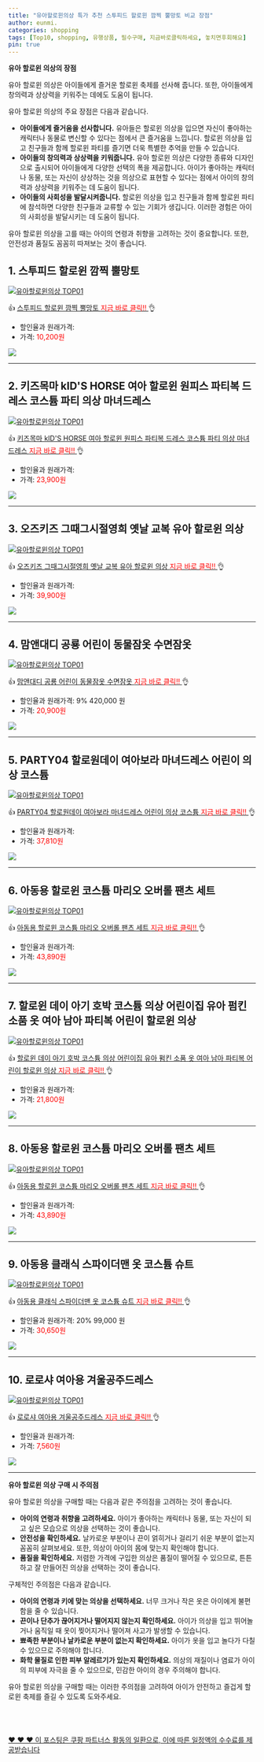 ```yaml
---
title: "유아할로윈의상 특가 추천 스투피드 할로윈 깜찍 뿔망토 비교 장점"
author: eunmi.
categories: shopping
tags: [Top10, shopping, 유행상품, 필수구매, 지금바로클릭하세요, 놓치면후회해요]
pin: true
---
```

**유아 할로윈 의상의 장점**

유아 할로윈 의상은 아이들에게 즐거운 할로윈 축제를 선사해 줍니다. 또한, 아이들에게 창의력과 상상력을 키워주는 데에도 도움이 됩니다.

유아 할로윈 의상의 주요 장점은 다음과 같습니다.

* **아이들에게 즐거움을 선사합니다.** 유아들은 할로윈 의상을 입으면 자신이 좋아하는 캐릭터나 동물로 변신할 수 있다는 점에서 큰 즐거움을 느낍니다. 할로윈 의상을 입고 친구들과 함께 할로윈 파티를 즐기면 더욱 특별한 추억을 만들 수 있습니다.
* **아이들의 창의력과 상상력을 키워줍니다.** 유아 할로윈 의상은 다양한 종류와 디자인으로 출시되어 아이들에게 다양한 선택의 폭을 제공합니다. 아이가 좋아하는 캐릭터나 동물, 또는 자신이 상상하는 것을 의상으로 표현할 수 있다는 점에서 아이의 창의력과 상상력을 키워주는 데 도움이 됩니다.
* **아이들의 사회성을 발달시켜줍니다.** 할로윈 의상을 입고 친구들과 함께 할로윈 파티에 참석하면 다양한 친구들과 교류할 수 있는 기회가 생깁니다. 이러한 경험은 아이의 사회성을 발달시키는 데 도움이 됩니다.

유아 할로윈 의상을 고를 때는 아이의 연령과 취향을 고려하는 것이 중요합니다. 또한, 안전성과 품질도 꼼꼼히 따져보는 것이 좋습니다.

   

## 1. 스투피드 할로윈 깜찍 뿔망토

[![유아할로윈의상 TOP01](https://thumbnail10.coupangcdn.com/thumbnails/remote/230x230ex/image/vendor_inventory/5fa4/4ee836b9455acd965af6ec2dfae5b5a2d3362bdc70c7f5bd31f72ad2e8cc.jpg)](https://link.coupang.com/re/AFFSDP?lptag=AF3617701&subid=GithubCoopas&pageKey=6714056981&traceid=V0-153&itemId=15596630726&vendorItemId=87296138862)


👍 [스투피드 할로윈 깜찍 뿔망토 <font color=red> 지금 바로 클릭!! </font> ](https://link.coupang.com/re/AFFSDP?lptag=AF3617701&subid=GithubCoopas&pageKey=6714056981&traceid=V0-153&itemId=15596630726&vendorItemId=87296138862) 👌 


- 할인율과 원래가격: 
- 가격: <span style='color:red'>10,200원</span>

[![](/discount_price.png)](https://link.coupang.com/re/AFFSDP?lptag=AF3617701&subid=GithubCoopas&pageKey=6714056981&traceid=V0-153&itemId=15596630726&vendorItemId=87296138862)

---


   

## 2. 키즈목마 kID'S HORSE 여아 할로윈 원피스 파티복 드레스 코스튬 파티 의상 마녀드레스

[![유아할로윈의상 TOP01](https://thumbnail10.coupangcdn.com/thumbnails/remote/230x230ex/image/vendor_inventory/a7af/2c0d8d1d2e254ea2d780abea97cc907e96fc0ed08e424d481d1c7c61f567.jpg)](https://link.coupang.com/re/AFFSDP?lptag=AF3617701&subid=GithubCoopas&pageKey=6763102319&traceid=V0-153&itemId=15855905016&vendorItemId=86494477653)


👍 [키즈목마 kID'S HORSE 여아 할로윈 원피스 파티복 드레스 코스튬 파티 의상 마녀드레스 <font color=red> 지금 바로 클릭!! </font> ](https://link.coupang.com/re/AFFSDP?lptag=AF3617701&subid=GithubCoopas&pageKey=6763102319&traceid=V0-153&itemId=15855905016&vendorItemId=86494477653) 👌 


- 할인율과 원래가격: 
- 가격: <span style='color:red'>23,900원</span>

[![](/discount_price.png)](https://link.coupang.com/re/AFFSDP?lptag=AF3617701&subid=GithubCoopas&pageKey=6763102319&traceid=V0-153&itemId=15855905016&vendorItemId=86494477653)

---


   

## 3. 오즈키즈 그때그시절영희 옛날 교복 유아 할로윈 의상

[![유아할로윈의상 TOP01](https://thumbnail6.coupangcdn.com/thumbnails/remote/230x230ex/image/retail/images/2022/08/22/11/3/53e2541c-3cb3-4aa9-94e0-692771f04e32.jpg)](https://link.coupang.com/re/AFFSDP?lptag=AF3617701&subid=GithubCoopas&pageKey=6723480649&traceid=V0-153&itemId=15643109969&vendorItemId=82859168614)


👍 [오즈키즈 그때그시절영희 옛날 교복 유아 할로윈 의상 <font color=red> 지금 바로 클릭!! </font> ](https://link.coupang.com/re/AFFSDP?lptag=AF3617701&subid=GithubCoopas&pageKey=6723480649&traceid=V0-153&itemId=15643109969&vendorItemId=82859168614) 👌 


- 할인율과 원래가격: 
- 가격: <span style='color:red'>39,900원</span>

[![](/discount_price.png)](https://link.coupang.com/re/AFFSDP?lptag=AF3617701&subid=GithubCoopas&pageKey=6723480649&traceid=V0-153&itemId=15643109969&vendorItemId=82859168614)

---


   

## 4. 맘앤대디 공룡 어린이 동물잠옷 수면잠옷

[![유아할로윈의상 TOP01](https://thumbnail8.coupangcdn.com/thumbnails/remote/230x230ex/image/vendor_inventory/f437/a2b8498afc6c992f70a0eda109465caccb46a9b7d5dc7e7b49eaf6a65a73.jpg)](https://link.coupang.com/re/AFFSDP?lptag=AF3617701&subid=GithubCoopas&pageKey=6786635457&traceid=V0-153&itemId=15977378637&vendorItemId=83183366074)


👍 [맘앤대디 공룡 어린이 동물잠옷 수면잠옷 <font color=red> 지금 바로 클릭!! </font> ](https://link.coupang.com/re/AFFSDP?lptag=AF3617701&subid=GithubCoopas&pageKey=6786635457&traceid=V0-153&itemId=15977378637&vendorItemId=83183366074) 👌 


- 할인율과 원래가격: 9%  420,000   원
- 가격: <span style='color:red'>20,900원</span>

[![](/discount_price.png)](https://link.coupang.com/re/AFFSDP?lptag=AF3617701&subid=GithubCoopas&pageKey=6786635457&traceid=V0-153&itemId=15977378637&vendorItemId=83183366074)

---


   

## 5. PARTY04 할로원데이 여아보라 마녀드레스 어린이 의상 코스튬

[![유아할로윈의상 TOP01](https://thumbnail9.coupangcdn.com/thumbnails/remote/230x230ex/image/vendor_inventory/b6a5/4bd6fec34eb068f48e54ad202bb738c946c07c7892c0588a7cecbdc133f4.png)](https://link.coupang.com/re/AFFSDP?lptag=AF3617701&subid=GithubCoopas&pageKey=7650839370&traceid=V0-153&itemId=20356512466&vendorItemId=87414888628)


👍 [PARTY04 할로원데이 여아보라 마녀드레스 어린이 의상 코스튬 <font color=red> 지금 바로 클릭!! </font> ](https://link.coupang.com/re/AFFSDP?lptag=AF3617701&subid=GithubCoopas&pageKey=7650839370&traceid=V0-153&itemId=20356512466&vendorItemId=87414888628) 👌 


- 할인율과 원래가격: 
- 가격: <span style='color:red'>37,810원</span>

[![](/discount_price.png)](https://link.coupang.com/re/AFFSDP?lptag=AF3617701&subid=GithubCoopas&pageKey=7650839370&traceid=V0-153&itemId=20356512466&vendorItemId=87414888628)

---


   

## 6. 아동용 할로윈 코스튬 마리오 오버롤 팬츠 세트

[![유아할로윈의상 TOP01](https://thumbnail8.coupangcdn.com/thumbnails/remote/230x230ex/image/retail/images/4297458531442165-c9a5e2d9-8e05-493f-8b0f-563c7882f444.jpg)](https://link.coupang.com/re/AFFSDP?lptag=AF3617701&subid=GithubCoopas&pageKey=6639013883&traceid=V0-153&itemId=15168478675&vendorItemId=82389843744)


👍 [아동용 할로윈 코스튬 마리오 오버롤 팬츠 세트 <font color=red> 지금 바로 클릭!! </font> ](https://link.coupang.com/re/AFFSDP?lptag=AF3617701&subid=GithubCoopas&pageKey=6639013883&traceid=V0-153&itemId=15168478675&vendorItemId=82389843744) 👌 


- 할인율과 원래가격: 
- 가격: <span style='color:red'>43,890원</span>

[![](/discount_price.png)](https://link.coupang.com/re/AFFSDP?lptag=AF3617701&subid=GithubCoopas&pageKey=6639013883&traceid=V0-153&itemId=15168478675&vendorItemId=82389843744)

---


   

## 7. 할로윈 데이 아기 호박 코스튬 의상 어린이집 유아 펌킨 소품 옷 여아 남아 파티복 어린이 할로윈 의상

[![유아할로윈의상 TOP01](https://thumbnail7.coupangcdn.com/thumbnails/remote/230x230ex/image/vendor_inventory/3d80/a03af5d052178c02129af88d77261c616cb521108b47afcee638186ef819.png)](https://link.coupang.com/re/AFFSDP?lptag=AF3617701&subid=GithubCoopas&pageKey=7654254210&traceid=V0-153&itemId=20374800083&vendorItemId=87395710361)


👍 [할로윈 데이 아기 호박 코스튬 의상 어린이집 유아 펌킨 소품 옷 여아 남아 파티복 어린이 할로윈 의상 <font color=red> 지금 바로 클릭!! </font> ](https://link.coupang.com/re/AFFSDP?lptag=AF3617701&subid=GithubCoopas&pageKey=7654254210&traceid=V0-153&itemId=20374800083&vendorItemId=87395710361) 👌 


- 할인율과 원래가격: 
- 가격: <span style='color:red'>21,800원</span>

[![](/discount_price.png)](https://link.coupang.com/re/AFFSDP?lptag=AF3617701&subid=GithubCoopas&pageKey=7654254210&traceid=V0-153&itemId=20374800083&vendorItemId=87395710361)

---


   

## 8. 아동용 할로윈 코스튬 마리오 오버롤 팬츠 세트

[![유아할로윈의상 TOP01](https://thumbnail8.coupangcdn.com/thumbnails/remote/230x230ex/image/retail/images/4297458531442165-c9a5e2d9-8e05-493f-8b0f-563c7882f444.jpg)](https://link.coupang.com/re/AFFSDP?lptag=AF3617701&subid=GithubCoopas&pageKey=6639013883&traceid=V0-153&itemId=15168478675&vendorItemId=82389843744)


👍 [아동용 할로윈 코스튬 마리오 오버롤 팬츠 세트 <font color=red> 지금 바로 클릭!! </font> ](https://link.coupang.com/re/AFFSDP?lptag=AF3617701&subid=GithubCoopas&pageKey=6639013883&traceid=V0-153&itemId=15168478675&vendorItemId=82389843744) 👌 


- 할인율과 원래가격: 
- 가격: <span style='color:red'>43,890원</span>

[![](/discount_price.png)](https://link.coupang.com/re/AFFSDP?lptag=AF3617701&subid=GithubCoopas&pageKey=6639013883&traceid=V0-153&itemId=15168478675&vendorItemId=82389843744)

---


   

## 9. 아동용 클래식 스파이더맨 옷 코스튬 슈트

[![유아할로윈의상 TOP01](https://thumbnail9.coupangcdn.com/thumbnails/remote/230x230ex/image/vendor_inventory/8fe3/0d2e0a3a9bc761455e288cd97b53551aa82547f4063259967c3626dbde12.jpg)](https://link.coupang.com/re/AFFSDP?lptag=AF3617701&subid=GithubCoopas&pageKey=6642696249&traceid=V0-153&itemId=15192204316&vendorItemId=82413393603)


👍 [아동용 클래식 스파이더맨 옷 코스튬 슈트 <font color=red> 지금 바로 클릭!! </font> ](https://link.coupang.com/re/AFFSDP?lptag=AF3617701&subid=GithubCoopas&pageKey=6642696249&traceid=V0-153&itemId=15192204316&vendorItemId=82413393603) 👌 


- 할인율과 원래가격: 20%  99,000   원
- 가격: <span style='color:red'>30,650원</span>

[![](/discount_price.png)](https://link.coupang.com/re/AFFSDP?lptag=AF3617701&subid=GithubCoopas&pageKey=6642696249&traceid=V0-153&itemId=15192204316&vendorItemId=82413393603)

---


   

## 10. 로로샤 여아용 겨울공주드레스

[![유아할로윈의상 TOP01](https://thumbnail8.coupangcdn.com/thumbnails/remote/230x230ex/image/retail/images/2019/10/07/10/1/7ea12365-dcf4-410c-a7a7-16748fb4c65f.jpg)](https://link.coupang.com/re/AFFSDP?lptag=AF3617701&subid=GithubCoopas&pageKey=314923881&traceid=V0-153&itemId=1000554701&vendorItemId=5429036714)


👍 [로로샤 여아용 겨울공주드레스 <font color=red> 지금 바로 클릭!! </font> ](https://link.coupang.com/re/AFFSDP?lptag=AF3617701&subid=GithubCoopas&pageKey=314923881&traceid=V0-153&itemId=1000554701&vendorItemId=5429036714) 👌 


- 할인율과 원래가격: 
- 가격: <span style='color:red'>7,560원</span>

[![](/discount_price.png)](https://link.coupang.com/re/AFFSDP?lptag=AF3617701&subid=GithubCoopas&pageKey=314923881&traceid=V0-153&itemId=1000554701&vendorItemId=5429036714)

---
**유아 할로윈 의상 구매 시 주의점**

유아 할로윈 의상을 구매할 때는 다음과 같은 주의점을 고려하는 것이 좋습니다.

* **아이의 연령과 취향을 고려하세요.** 아이가 좋아하는 캐릭터나 동물, 또는 자신이 되고 싶은 모습으로 의상을 선택하는 것이 좋습니다.
* **안전성을 확인하세요.** 날카로운 부분이나 끈이 얽히거나 걸리기 쉬운 부분이 없는지 꼼꼼히 살펴보세요. 또한, 의상이 아이의 몸에 맞는지 확인해야 합니다.
* **품질을 확인하세요.** 저렴한 가격에 구입한 의상은 품질이 떨어질 수 있으므로, 튼튼하고 잘 만들어진 의상을 선택하는 것이 좋습니다.

구체적인 주의점은 다음과 같습니다.

* **아이의 연령과 키에 맞는 의상을 선택하세요.** 너무 크거나 작은 옷은 아이에게 불편함을 줄 수 있습니다.
* **끈이나 단추가 끊어지거나 떨어지지 않는지 확인하세요.** 아이가 의상을 입고 뛰어놀거나 움직일 때 옷이 찢어지거나 떨어져 사고가 발생할 수 있습니다.
* **뾰족한 부분이나 날카로운 부분이 없는지 확인하세요.** 아이가 옷을 입고 놀다가 다칠 수 있으므로 주의해야 합니다.
* **화학 물질로 인한 피부 알레르기가 있는지 확인하세요.** 의상의 재질이나 염료가 아이의 피부에 자극을 줄 수 있으므로, 민감한 아이의 경우 주의해야 합니다.

유아 할로윈 의상을 구매할 때는 이러한 주의점을 고려하여 아이가 안전하고 즐겁게 할로윈 축제를 즐길 수 있도록 도와주세요.<br><br><br><br><br> [ ❤ ❤ ❤ 이 포스팅은 쿠팡 파트너스 활동의 일환으로, 이에 따른 일정액의 수수료를 제공받습니다](https://link.coupang.com/a/bcEFyh)